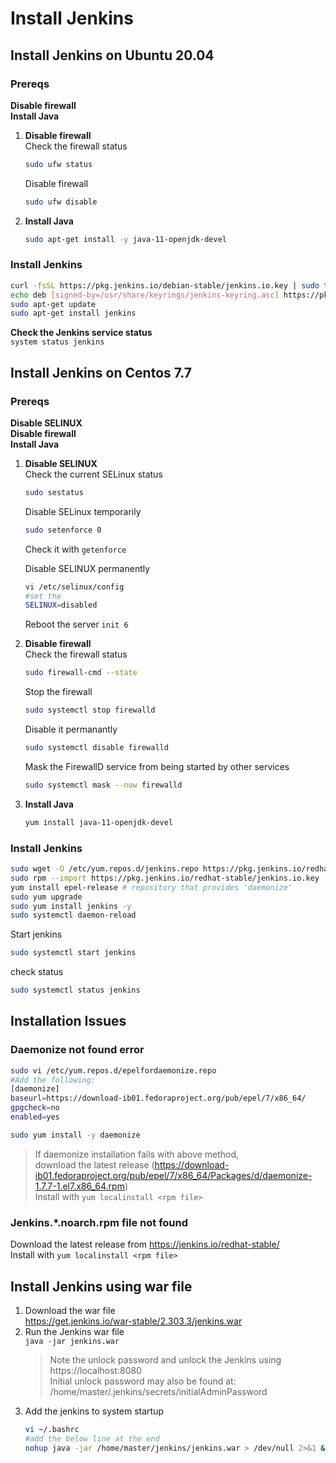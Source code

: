 # Install Jenkins
## Install Jenkins on Ubuntu 20.04
### Prereqs
**Disable firewall**  
**Install Java**

1. **Disable firewall**  
   Check the firewall status
   ```sh
   sudo ufw status
   ```
   Disable firewall
   ```sh
   sudo ufw disable
   ```
3. **Install Java**
   ```sh
   sudo apt-get install -y java-11-openjdk-devel
   ```
### Install Jenkins
```sh
curl -fsSL https://pkg.jenkins.io/debian-stable/jenkins.io.key | sudo tee /usr/share/keyrings/jenkins-keyring.asc > /dev/null
echo deb [signed-by=/usr/share/keyrings/jenkins-keyring.asc] https://pkg.jenkins.io/debian-stable binary/ | sudo tee /etc/apt/sources.list.d/jenkins.list > /dev/null
sudo apt-get update
sudo apt-get install jenkins
```
**Check the Jenkins service status**  
`system status jenkins`

## Install Jenkins on Centos 7.7
### Prereqs
**Disable SELINUX**  
**Disable firewall**  
**Install Java**
1. **Disable SELINUX**    
   Check the current SELinux status
   ```sh
   sudo sestatus
   ```
   Disable SELinux temporarily
   ```sh
   sudo setenforce 0
   ```
   Check it with `getenforce`  
   
   Disable SELINUX permanently
   ```sh
   vi /etc/selinux/config
   #set the
   SELINUX=disabled
   ```
   Reboot the server `init 6`  
2. **Disable firewall**  
   Check the firewall status
   ```sh
   sudo firewall-cmd --state
   ```
   Stop the firewall
   ```sh
   sudo systemctl stop firewalld
   ```
   Disable it permanantly
   ```sh
   sudo systemctl disable firewalld
   ```
   Mask the FirewallD service from being started by other services
   ```sh
   sudo systemctl mask --now firewalld
   ```
3. **Install Java**
   ```sh
   yum install java-11-openjdk-devel
   ```
### Install Jenkins
```sh
sudo wget -O /etc/yum.repos.d/jenkins.repo https://pkg.jenkins.io/redhat-stable/jenkins.repo
sudo rpm --import https://pkg.jenkins.io/redhat-stable/jenkins.io.key
yum install epel-release # repository that provides 'daemonize'
sudo yum upgrade
sudo yum install jenkins -y
sudo systemctl daemon-reload
```
Start jenkins
```sh
sudo systemctl start jenkins
```
check status
```sh
sudo systemctl status jenkins
```

## Installation Issues
### Daemonize not found error
```sh
sudo vi /etc/yum.repos.d/epelfordaemonize.repo 
#Add the following:
[daemonize]
baseurl=https://download-ib01.fedoraproject.org/pub/epel/7/x86_64/
gpgcheck=no
enabled=yes
```
```sh
sudo yum install -y daemonize
```
> If daemonize installation fails with above method,  
> download the latest release (https://download-ib01.fedoraproject.org/pub/epel/7/x86_64/Packages/d/daemonize-1.7.7-1.el7.x86_64.rpm)  
> Install with `yum localinstall <rpm file>`  


### Jenkins.*.noarch.rpm file not found
Download the latest release from https://jenkins.io/redhat-stable/  
Install with `yum localinstall <rpm file>`  

## Install Jenkins using war file
1. Download the war file  
   https://get.jenkins.io/war-stable/2.303.3/jenkins.war
2. Run the Jenkins war file  
   `java -jar jenkins.war`
   > Note the unlock password and unlock the Jenkins using https://localhost:8080  
   > Initial unlock password may also be found at: /home/master/.jenkins/secrets/initialAdminPassword  
3. Add the jenkins to system startup
   ```sh
   vi ~/.bashrc
   #add the below line at the end
   nohup java -jar /home/master/jenkins/jenkins.war > /dev/null 2>&1 &
   ```
